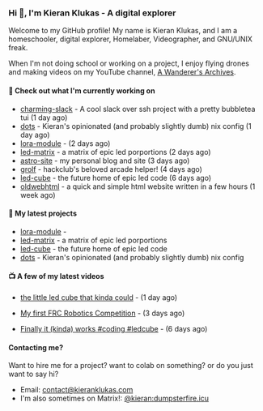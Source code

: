 ### Hi 👋, I'm Kieran Klukas - A digital explorer 

Welcome to my GitHub profile! My name is Kieran Klukas, and I am a homeschooler, digital explorer, Homelaber, Videographer, and GNU/UNIX freak.

When I'm not doing school or working on a project, I enjoy flying drones and making videos on my YouTube channel, [A Wanderer's Archives](https://youtube.com/@wanderer.archives).

#### 👷 Check out what I'm currently working on

- [charming-slack](https://github.com/kcoderhtml/charming-slack) - A cool slack over ssh project with a pretty bubbletea tui (1 day ago)
- [dots](https://github.com/kcoderhtml/dots) - Kieran's opinionated (and probably slightly dumb) nix config (1 day ago)
- [lora-module](https://github.com/kcoderhtml/lora-module) -  (2 days ago)
- [led-matrix](https://github.com/kcoderhtml/led-matrix) - a matrix of epic led porportions (2 days ago)
- [astro-site](https://github.com/kcoderhtml/astro-site) - my personal blog and site (3 days ago)
- [grolf](https://github.com/kcoderhtml/grolf) - hackclub's beloved arcade helper! (4 days ago)
- [led-cube](https://github.com/kcoderhtml/led-cube) - the future home of epic led code (6 days ago)
- [oldwebhtml](https://github.com/kcoderhtml/oldwebhtml) - a quick and simple html website written in a few hours (1 week ago)

#### 🌱 My latest projects

- [lora-module](https://github.com/kcoderhtml/lora-module) - 
- [led-matrix](https://github.com/kcoderhtml/led-matrix) - a matrix of epic led porportions
- [led-cube](https://github.com/kcoderhtml/led-cube) - the future home of epic led code
- [dots](https://github.com/kcoderhtml/dots) - Kieran's opinionated (and probably slightly dumb) nix config

#### 📺 A few of my latest videos

- [the little led cube that kinda could](https://www.youtube.com/watch?v=um7v7Y04vGw) - (1 day ago)

- [My first FRC Robotics Competition](https://www.youtube.com/watch?v=w_o2-eqkbCk) - (3 days ago)

- [Finally it (kinda) works #coding #ledcube](https://www.youtube.com/watch?v=Mfk6LF0zwZg) - (6 days ago)



#### Contacting me?

Want to hire me for a project? want to colab on something? or do you just want to say hi?

- Email: [contact@kieranklukas.com](mailto:contact@kieranklukas.com)
- I'm also sometimes on Matrix!: [@kieran:dumpsterfire.icu](https://matrix.to/#/@kieran.matrix.dumpsterfire.icu)
